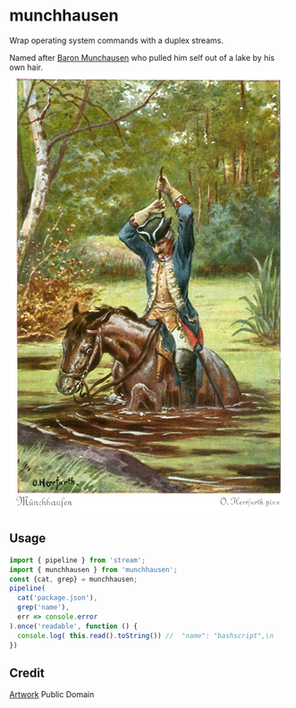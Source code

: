 # munchhausen
Wrap operating system commands with a duplex streams.

Named after [Baron Munchausen](https://en.wikipedia.org/wiki/Baron_Munchausen) who pulled him self out of a lake by his own hair.
![muenchhausen.jpg](muenchhausen.jpg)

## Usage

```JavaScript
import { pipeline } from 'stream';
import { munchhausen } from 'munchhausen';
const {cat, grep} = munchhausen;
pipeline(
  cat('package.json'),
  grep('name'),
  err => console.error
).once('readable', function () {
  console.log( this.read().toString()) //  "name": "bashscript",\n
})

```

## Credit
[Artwork](https://en.wikipedia.org/wiki/File:Muenchhausen_Herrfurth_7_500x789.jpg) Public Domain
